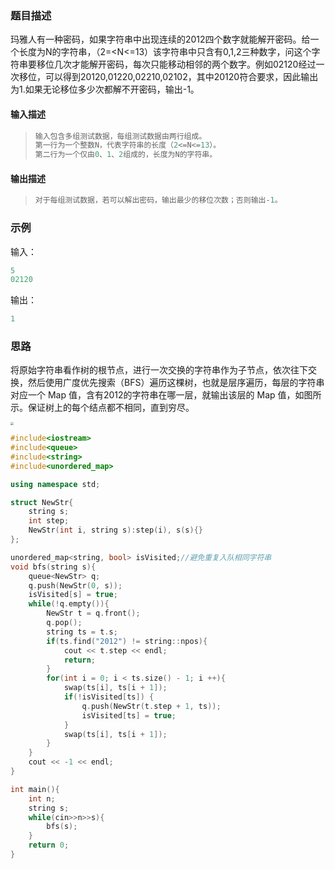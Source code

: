 ### 题目描述

玛雅人有一种密码，如果字符串中出现连续的2012四个数字就能解开密码。给一个长度为N的字符串，（2=<N<=13）该字符串中只含有0,1,2三种数字，问这个字符串要移位几次才能解开密码，每次只能移动相邻的两个数字。例如02120经过一次移位，可以得到20120,01220,02210,02102，其中20120符合要求，因此输出为1.如果无论移位多少次都解不开密码，输出-1。

#### 输入描述

> ```c++
> 输入包含多组测试数据，每组测试数据由两行组成。
> 第一行为一个整数N，代表字符串的长度（2<=N<=13）。
> 第二行为一个仅由0、1、2组成的，长度为N的字符串。
> ```

#### 输出描述

> ```c++
> 对于每组测试数据，若可以解出密码，输出最少的移位次数；否则输出-1。
> ```

### 示例

输入：

```c++
5
02120
```

输出：

```c++
1
```

### 思路

将原始字符串看作树的根节点，进行一次交换的字符串作为子节点，依次往下交换，然后使用广度优先搜索（BFS）遍历这棵树，也就是层序遍历，每层的字符串对应一个 Map 值，含有2012的字符串在哪一层，就输出该层的 Map 值，如图所示。保证树上的每个结点都不相同，直到穷尽。

<img src="https://uploadfiles.nowcoder.com/files/20210204/162892263_1612409893431/12501057-0ec65c21e146cc3d.png" style="zoom:30%;" />



```c++
#include<iostream>
#include<queue>
#include<string>
#include<unordered_map>

using namespace std;

struct NewStr{
    string s;
    int step;
    NewStr(int i, string s):step(i), s(s){}
};

unordered_map<string, bool> isVisited;//避免重复入队相同字符串
void bfs(string s){
    queue<NewStr> q;
    q.push(NewStr(0, s));
    isVisited[s] = true;
    while(!q.empty()){
        NewStr t = q.front();
        q.pop();
        string ts = t.s;
        if(ts.find("2012") != string::npos){
            cout << t.step << endl;
            return;
        }
        for(int i = 0; i < ts.size() - 1; i ++){
            swap(ts[i], ts[i + 1]);
            if(!isVisited[ts]) {
                q.push(NewStr(t.step + 1, ts));
                isVisited[ts] = true;
            }
            swap(ts[i], ts[i + 1]);
        }
    }
    cout << -1 << endl;
} 

int main(){
    int n;
    string s;
    while(cin>>n>>s){
        bfs(s);
    }
    return 0;
}
```





